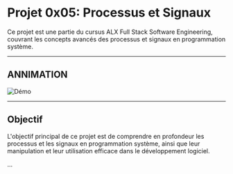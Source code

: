 # Projet 0x05: Processus et Signaux

Ce projet est une partie du cursus ALX Full Stack Software Engineering, couvrant les concepts avancés des processus et signaux en programmation système.

---

## ANNIMATION


![Démo](https://media.giphy.com/media/oYQ9HRm5Mo7VXeMNVR/giphy.gif?cid=ecf05e471umdyraebqbu2zt1jdsj8qg1mlhy42guwexy5xhe&ep=v1_gifs_search&rid=giphy.gif&ct=g)

---

## Objectif

L'objectif principal de ce projet est de comprendre en profondeur les processus et les signaux en programmation système, ainsi que leur manipulation et leur utilisation efficace dans le développement logiciel.

...



